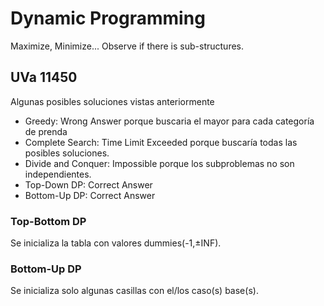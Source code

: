 # Dynamic Programming
 Maximize, Minimize...
 Observe if there is sub-structures.

 ## UVa 11450
 Algunas posibles soluciones vistas anteriormente
 <ul>
    <li>Greedy: Wrong Answer porque buscaria el mayor para cada categoría de prenda</li>
    <li>Complete Search: Time Limit Exceeded porque buscaría todas las posibles soluciones.</li>
    <li>Divide and Conquer: Impossible porque los subproblemas no son independientes.</li>
    <li>Top-Down DP: Correct Answer</li>
    <li>Bottom-Up DP: Correct Answer</li>
 </ul>

 ### Top-Bottom DP
 Se inicializa la tabla con valores dummies(-1,±INF). <br> 

 ### Bottom-Up DP
 Se inicializa solo algunas casillas con el/los caso(s) base(s).
